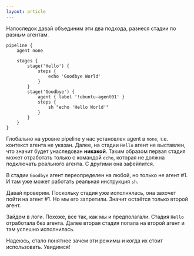 ```yaml
---
layout: article
---
```

Напоследок давай объединим эти два подхода, разнеся стадии по разным агентам.

```
pipeline {
    agent none

    stages {
        stage('Hello') {
            steps {
                echo 'Goodbye World'
            }
        }
        stage('Goodbye') {
            agent { label '!ubuntu-agent01' }            
            steps {
                sh "echo 'Hello World'"
            }
        }
    }
}
```

Глобально на уровне pipeline у нас установлен agent в `none`, т.е. контекст агента не указан. Далее, на стадии `Hello` агент не выставлен, что значит будет унаследован **никакой**. Таким образом первая стадия может отработать только с командой `echo`, которая не должна подключать реального агента. С другими она зафейлится. 

В стадии `Goodbye` агент переопределен на любой, но только не агент #1.  И там уже может работать реальная инструкция `sh`. 

Давай проверим. Поскольку стадия уже исполнялась, она захочет пойти на агент #1. Но мы его запретили. Значит остаётся только второй агент. 

Зайдем в логи. Похоже, все так, как мы и предполагали. Стадия `Hello` отработала без агента. Далее вторая стадия попала на второй агент и там успешно исполнилась.

Надеюсь, стало понятнее зачем эти режимы и когда их стоит использовать. Увидимся!
